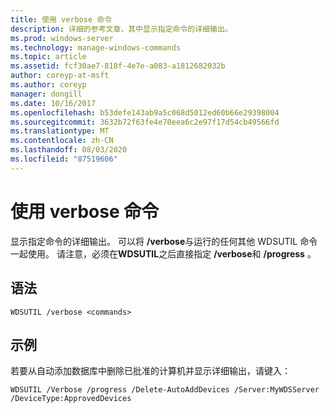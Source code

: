 ```yaml
---
title: 使用 verbose 命令
description: 详细的参考文章，其中显示指定命令的详细输出。
ms.prod: windows-server
ms.technology: manage-windows-commands
ms.topic: article
ms.assetid: fcf30ae7-818f-4e7e-a083-a1812682032b
author: coreyp-at-msft
ms.author: coreyp
manager: dongill
ms.date: 10/16/2017
ms.openlocfilehash: b53defe143ab9a5c068d5012ed60b66e29398004
ms.sourcegitcommit: 3632b72f63fe4e70eea6c2e97f17d54cb49566fd
ms.translationtype: MT
ms.contentlocale: zh-CN
ms.lasthandoff: 08/03/2020
ms.locfileid: "87519606"
---
```

# <a name="using-the-verbose-command"></a>使用 verbose 命令

显示指定命令的详细输出。 可以将 **/verbose**与运行的任何其他 WDSUTIL 命令一起使用。 请注意，必须在**WDSUTIL**之后直接指定 **/verbose**和 **/progress** 。

## <a name="syntax"></a>语法

```
WDSUTIL /verbose <commands>
```

## <a name="examples"></a>示例

若要从自动添加数据库中删除已批准的计算机并显示详细输出，请键入：

```
WDSUTIL /Verbose /progress /Delete-AutoAddDevices /Server:MyWDSServer /DeviceType:ApprovedDevices
```